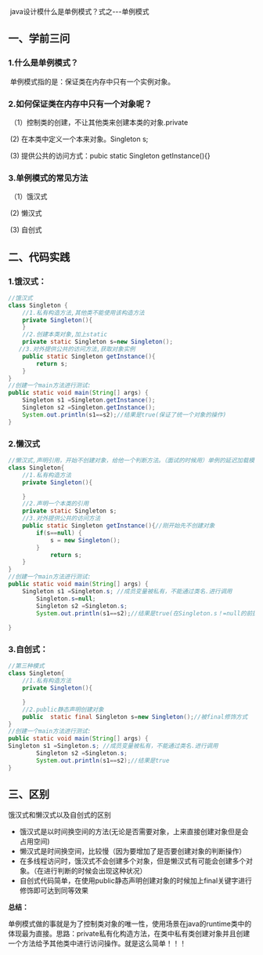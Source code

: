 ​                        java设计模什么是单例模式？式之---单例模式

## 一、学前三问

###   1.什么是单例模式？

​      单例模式指的是：保证类在内存中只有一个实例对象。

###   2.如何保证类在内存中只有一个对象呢？

​       （1）控制类的创建，不让其他类来创建本类的对象.private

​         (2)    在本类中定义一个本来对象。Singleton s;

​         (3)  提供公共的访问方式：pubic static Singleton getInstance(){}

### 3.单例模式的常见方法

​      （1）饿汉式

​         (2)  懒汉式

​         (3) 自创式

## 二、代码实践

### 1.饿汉式：

```java
//饿汉式
class Singleton {
    //1.私有构造方法,其他类不能使用该构造方法
    private Singleton(){
    }
    //2.创建本类对象,加上static
    private static Singleton s=new Singleton();
   //3.对外提供公共的访问方法,获取对象实例
    public static Singleton getInstance(){
        return s;
    }
}
//创建一个main方法进行测试:
public static void main(String[] args) {
    Singleton s1 =Singleton.getInstance();
    Singleton s2 =Singleton.getInstance();
    System.out.println(s1==s2);//结果是true(保证了统一个对象的操作)
}
```

### 2.懒汉式

```java
//懒汉式,声明引用，开始不创建对象，给他一个判断方法。（面试的时候用）单例的延迟加载模式
class Singleton{
    //1.私有构造方法
    private Singleton(){

    }
    //2.声明一个本类的引用
    private static Singleton s;
    //3.对外提供公共的访问方法
    public static Singleton getInstance(){//刚开始先不创建对象
        if(s==null) {
            s = new Singleton();
        }
            return s;
    }
}
//创建一个main方法进行测试:
public static void main(String[] args) {
    Singleton s1 =Singleton.s; //成员变量被私有，不能通过类名.进行调用
        Singleton.s=null;
        Singleton s2 =Singleton.s;
        System.out.println(s1==s2);//结果是true(在Singleton.s！=null的前提之下)
         
}
```

### 3.自创式：

```java
//第三种模式
class Singleton{
    //1.私有构造方法
    private Singleton(){

    }
    //2.public静态声明创建对象
    public  static final Singleton s=new Singleton();//被final修饰方式
}
//创建一个main方法进行测试:
public static void main(String[] args) {
Singleton s1 =Singleton.s; //成员变量被私有，不能通过类名.进行调用
        Singleton s2 =Singleton.s;
        System.out.println(s1==s2);//结果是true
}
```

## 三、区别

饿汉式和懒汉式以及自创式的区别

- 饿汉式是以时间换空间的方法(无论是否需要对象，上来直接创建对象但是会占用空间)
- 懒汉式是时间换空间，比较慢（因为要增加了是否要创建对象的判断操作）
- 在多线程访问时，饿汉式不会创建多个对象，但是懒汉式有可能会创建多个对象。（在进行判断的时候会出现这种状况）
- 自创式代码简单，在使用public静态声明创建对象的时候加上final关键字进行修饰即可达到同等效果

**总结：**

单例模式做的事就是为了控制类对象的唯一性，使用场景在java的runtime类中的体现最为直接。思路：private私有化构造方法，在类中私有类创建对象并且创建一个方法给予其他类中进行访问操作。就是这么简单！！！